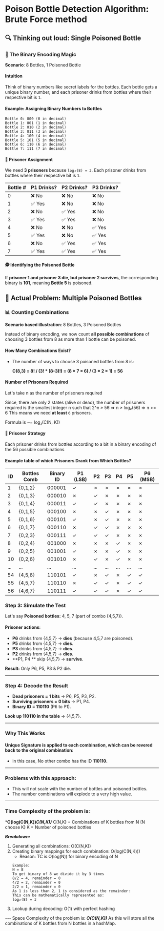 # Poison Bottle Detection Algorithm: Brute Force method


## 🔍 Thinking out loud: Single Poisoned Bottle

### 🧩 The Binary Encoding Magic
**Scenario**: 8 Bottles, 1 Poisoned Bottle

#### Intuition
Think of binary numbers like secret labels for the bottles. Each bottle gets a unique binary number, and each prisoner
drinks from bottles where their respective bit is `1`.

#### **Example: Assigning Binary Numbers to Bottles**
```
Bottle 0: 000 (0 in decimal)
Bottle 1: 001 (1 in decimal)
Bottle 2: 010 (2 in decimal)
Bottle 3: 011 (3 in decimal)
Bottle 4: 100 (4 in decimal)
Bottle 5: 101 (5 in decimal)
Bottle 6: 110 (6 in decimal)
Bottle 7: 111 (7 in decimal)
```

#### 👥 Prisoner Assignment

We need **3 prisoners** because `log₂(8) = 3`.
Each prisoner drinks from bottles where their respective bit is `1`.

| Bottle # | P1 Drinks? | P2 Drinks? | P3 Drinks? |
|----------|------------|------------|------------|
| 0        | ❌ No       | ❌ No       | ❌ No       |
| 1        | ✅ Yes      | ❌ No       | ❌ No       |
| 2        | ❌ No       | ✅ Yes      | ❌ No       |
| 3        | ✅ Yes      | ✅ Yes      | ❌ No       |
| 4        | ❌ No       | ❌ No       | ✅ Yes      |
| 5        | ✅ Yes      | ❌ No       | ✅ Yes      |
| 6        | ❌ No       | ✅ Yes      | ✅ Yes      |
| 7        | ✅ Yes      | ✅ Yes      | ✅ Yes      |

#### 🕵️ Identifying the Poisoned Bottle

If **prisoner 1 and prisoner 3 die, but prisoner 2 survives**, the corresponding binary is **101**, meaning **Bottle 5**
is poisoned.


## 🔬 Actual Problem: Multiple Poisoned Bottles

### 📊 Counting Combinations

**Scenario based illustration**: 8 Bottles, 3 Poisoned Bottles

Instead of binary encoding, we now count **all possible combinations** of choosing 3 bottles from 8 as more than 1 
bottle can be poisoned.

#### How Many Combinations Exist?

- The number of ways to choose 3 poisoned bottles from 8 is:

  **C(8,3) = 8! / (3! * (8-3)!) = (8 × 7 × 6) / (3 × 2 × 1) = 56**

#### Number of Prisoners Required
Let's take n as the number of prisoners required

Since, there are only 2 states (alive or dead), the number of prisoners required is the smallest integer n such that
2^n ≥ 56
=> n ≥ log₂(56)
=> n >= 6
This means we need **at least** `6` prisoners.

Formula is ~= log₂(C(N, K))
#### 👥 Prisoner Strategy

Each prisoner drinks from bottles according to a bit in a binary encoding of the 56 possible combinations

#### **Example table of which Prisoners Drank from Which Bottles?**

| ID  | Bottles Comb | Binary ID | P1 (LSB) | P2  | P3  | P4  | P5  | P6 (MSB) |
|-----|--------------|-----------|----------|-----|-----|-----|-----|----------|
| 1   | {0,1,2}      | 000001    | ✓        | ✗   | ✗   | ✗   | ✗   | ✗        |
| 2   | {0,1,3}      | 000010    | ✗        | ✓   | ✗   | ✗   | ✗   | ✗        |
| 3   | {0,1,4}      | 000011    | ✓        | ✓   | ✗   | ✗   | ✗   | ✗        |
| 4   | {0,1,5}      | 000100    | ✗        | ✗   | ✓   | ✗   | ✗   | ✗        |
| 5   | {0,1,6}      | 000101    | ✓        | ✗   | ✓   | ✗   | ✗   | ✗        |
| 6   | {0,1,7}      | 000110    | ✗        | ✓   | ✓   | ✗   | ✗   | ✗        |
| 7   | {0,2,3}      | 000111    | ✓        | ✓   | ✓   | ✗   | ✗   | ✗        |
| 8   | {0,2,4}      | 001000    | ✗        | ✗   | ✗   | ✓   | ✗   | ✗        |
| 9   | {0,2,5}      | 001001    | ✓        | ✗   | ✗   | ✓   | ✗   | ✗        |
| 10  | {0,2,6}      | 001010    | ✗        | ✓   | ✗   | ✓   | ✗   | ✗        |
| ... | ...          | ...       | ...      | ... | ... | ... | ... | ...      |
| 54  | {4,5,6}      | 110101    | ✓        | ✗   | ✓   | ✗   | ✓   | ✓        |
| 55  | {4,5,7}      | 110110    | ✗        | ✓   | ✓   | ✗   | ✓   | ✓        |
| 56  | {4,6,7}      | 110111    | ✓        | ✓   | ✓   | ✗   | ✓   | ✓        |

### Step 3: Simulate the Test

Let's say **Poisoned bottles:** 4, 5, 7 (part of combo {4,5,7}).

#### Prisoner actions:

- **P6** drinks from {4,5,7} → **dies** (because 4,5,7 are poisoned).
- **P5** drinks from {4,5,7} → **dies**.
- **P3** drinks from {4,5,7} → **dies**.
- **P2** drinks from {4,5,7} → **dies**.
- **P1, P4 ** skip {4,5,7} → **survive**.

**Result:** Only P6, P5, P3 & P2 die.

---
### Step 4: Decode the Result

- **Dead prisoners = 1 bits** → P6, P5, P3, P2.
- **Surviving prisoners = 0 bits** → P1, P4.
- **Binary ID = 110110** (P6 to P1).

**Look up 110110 in the table** → {4,5,7}.

---

### Why This Works

#### Unique Signature is applied to each combination, which can be revered back to the original combination:
- In this case, No other combo has the ID **110110**.
--- 
 ### Problems with this approach:
- This will not scale with the number of bottles and poisoned bottles.
- The number combinations will explode to a very high value.

--- 
### Time Complexity of the problem is:

***O(log(C(N,K))*C(N,K))***
C(N,K) = Combinations of K bottles from N (N choose K)
K = Number of poisoned bottles

***Breakdown:***

1. Generating all combinations: O(C(N,K))
2. Creating binary mappings for each combination: O(log(C(N,K)))
   - Reason: TC is O(log(N)) for binary encoding of N
    ```shell
    Example:
    N = 8
    To get binary of 8 we divide it by 3 times
    8/2 = 4, remainder = 0
    4/2 = 2, remainder = 0
    2/2 = 1, remainder = 0
    As 1 is less than 2, 1 is considered as the remainder:
    This can be mathematically represented as:
    log₂(8) = 3
    ```
3. Lookup during decoding: O(1) with perfect hashing

--- Space Complexity of the problem is:
***O(C(N,K))***
As this will store all the combinations of K bottles from N bottles in a hashMap.

